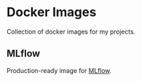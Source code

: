 # Docker Images

Collection of docker images for my projects.

## MLflow

Production-ready image for [MLflow](https://mlflow.org/).
